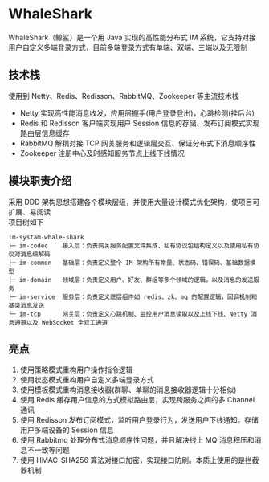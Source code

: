 # WhaleShark
WhaleShark（鲸鲨）是一个用 Java 实现的高性能分布式 IM 系统，它支持对接用户自定义多端登录方式，目前多端登录方式有单端、双端、三端以及无限制
<br>

## 技术栈
使用到 Netty、Redis、Redisson、RabbitMQ、Zookeeper 等主流技术栈
<br>
+ Netty 实现高性能消息收发，应用层握手(用户登录登出)，心跳检测(挂后台)
+ Redis 和 Redisson 客户端实现用户 Session 信息的存储、发布订阅模式实现路由层信息缓存
+ RabbitMQ 解耦对接 TCP 网关服务和逻辑层交互、保证分布式下消息顺序性
+ Zookeeper 注册中心及时感知服务节点上线下线情况

## 模块职责介绍
采用 DDD 架构思想搭建各个模块层级，并使用大量设计模式优化架构，使项目可扩展、易阅读
<br>
项目树如下
```text
im-systam-whale-shark
├─ im-codec    接入层：负责网关服务配置文件集成、私有协议包结构定义以及使用私有协议对消息编解码
├─ im-common   基础层：负责定义整个 IM 架构所有常量、状态码、错误码、基础数据模型
├─ im-domain   领域层：负责定义用户、好友、群组等多个领域的逻辑，以及消息的发送服务
├─ im-service  服务层：负责定义底层组件如 redis、zk、mq 的配置逻辑，回调机制和基类消息发送
└─ im-tcp      网关层：负责定义心跳机制、监控用户消息读取以及上线下线、Netty 消息通道以及 WebSocket 全双工通道
```

## 亮点
1. 使用策略模式重构用户操作指令逻辑
2. 使用状态模式重构用户自定义多端登录方式
3. 使用模板模式重构消息接收器(群聊、单聊的消息接收器逻辑十分相似)
4. 使用 Redis 缓存用户信息的方式模拟路由层，实现跨服务之间的多 Channel 通讯
5. 使用 Redisson 发布订阅模式，监听用户登录行为，发送用户下线通知。存储用户多端设备的 Session 信息
6. 使用 Rabbitmq 处理分布式消息顺序性问题，并且解决线上 MQ 消息积压和消息不一致等问题
7. 使用 HMAC-SHA256 算法对接口加密，实现接口防刷。本质上使用的是拦截器机制
